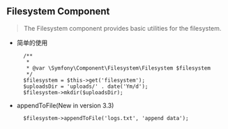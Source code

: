 ## Filesystem Component
> The Filesystem component provides basic utilities for the filesystem.

- 简单的使用

		/**
         * 
         * @var \Symfony\Component\Filesystem\Filesystem $filesystem
         */
        $filesystem = $this->get('filesystem');
        $uploadsDir = 'uploads/' . date('Ym/d');
        $filesystem->mkdir($uploadsDir);
- appendToFile(New in version 3.3)

		$filesystem->appendToFile('logs.txt', 'append data');